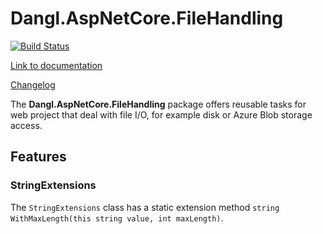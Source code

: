 # Dangl.AspNetCore.FileHandling

[![Build Status](https://jenkins.dangl.me/buildStatus/icon?job=Dangl.AspNetCore.FileHandling.Tests)](https://jenkins.dangl.me/job/Dangl.AspNetCore.FileHandling.Tests/)

[Link to documentation](https://docs.dangl-it.com/Projects/Dangl.AspNetCore.FileHandling)

[Changelog](./CHANGELOG.md)

The **Dangl.AspNetCore.FileHandling** package offers reusable tasks for web project that deal with file I/O, for example disk or Azure Blob storage access.

## Features

### StringExtensions

The `StringExtensions` class has a static extension method `string WithMaxLength(this string value, int maxLength)`.
